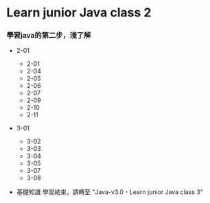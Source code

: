 # Learn junior Java class 2
### 學習java的第二步，淺了解
- 2-01 
    - 2-01 
    - 2-04
    - 2-05 
    - 2-06 
    - 2-07 
    - 2-09 
    - 2-10 
    - 2-11 
- 3-01 
    - 3-02 
    - 3-03 
    - 3-04 
    - 3-05 
    - 3-07 
    - 3-08 

- 基礎知識 學習結束，請轉至 "Java-v3.0 - Learn junior Java class 3"
